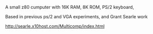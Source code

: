 A small z80 cumputer with 16K RAM, 8K ROM, PS/2 keyboard, 

Based in previous ps/2 and VGA experiments, and Grant Searle work

http://searle.x10host.com/Multicomp/index.html
